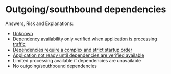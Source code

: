 # Outgoing/southbound dependencies

Answers, Risk and Explanations:

* [Unknown](./02-app-dependencies/appdepq05/exp01.md)<div class="risk-box unknown"></div>
* [Dependency availability only verified when application is processing traffic](./02-app-dependencies/appdepq05/exp02.md)<div class="risk-box high"></div>
* [Dependencies require a complex and strict startup order](./02-app-dependencies/appdepq05/exp03.md)<div class="risk-box medium"></div>
* [Application not ready until dependencies are verified available](./02-app-dependencies/appdepq05/exp04.md)<div class="risk-box medium"></div>
* Limited processing available if dependencies are unavailable<div class="risk-box low"></div>
* No outgoing/southbound dependencies<div class="risk-box low"></div>
